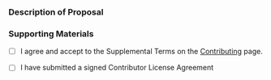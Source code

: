 ### Description of Proposal

<!--
Please put a brief synopsis of the proposal here

The proposal itself should be in the PR as a markdown file to aid annotation and feedback.
-->

### Supporting Materials

<!--
Put screenshots or other summary information here
-->


<!--
Please review the  [Contributing](http://openusd.org/docs/Contributing-to-USD.html) page in the
documentation for the Supplemental Terms that apply to this repository.
Place an X in the box when you are familiar with it.
-->
- [ ] I agree and accept to the Supplemental Terms on the [Contributing](http://openusd.org/docs/Contributing-to-USD.html) page.
<!-- 
Place an X in the box if you have submitted a signed Contributor License Agreement.
A signed CLA must be received before pull requests can be merged.
For instructions, see: http://openusd.org/release/contributing_to_usd.html
-->
- [ ] I have submitted a signed Contributor License Agreement

